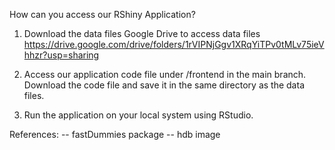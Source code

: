 How can you access our RShiny Application?

1. Download the data files
Google Drive to access data files
https://drive.google.com/drive/folders/1rVIPNjGgv1XRqYiTPv0tMLv75ieVhhzr?usp=sharing

2. Access our application code file under /frontend in the main branch.
Download the code file and save it in the same directory as the data files.

3. Run the application on your local system using RStudio.

References: 
-- fastDummies package
-- hdb image 

